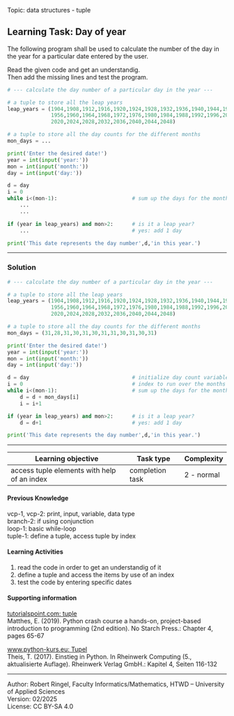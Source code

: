 Topic: data structures - tuple

## Learning Task: Day of year

The following program shall be used to calculate the number of the day in the year for a particular date entered by the user.

Read the given code and get an understandig.  
Then add the missing lines and test the program.

``` python
# --- calculate the day number of a particular day in the year ---

# a tuple to store all the leap years
leap_years = (1904,1908,1912,1916,1920,1924,1928,1932,1936,1940,1944,1948,1952,	
			  1956,1960,1964,1968,1972,1976,1980,1984,1988,1992,1996,2000,2004,2008,2012,2016,	
			  2020,2024,2028,2032,2036,2040,2044,2048)

# a tuple to store all the day counts for the different months
mon_days = ...

print('Enter the desired date!')
year = int(input('year:'))
mon = int(input('month:'))
day = int(input('day:'))

d = day
i = 0
while i<(mon-1):                        # sum up the days for the months
	...
	...

if (year in leap_years) and mon>2:      # is it a leap year?
	...                                 # yes: add 1 day

print('This date represents the day number',d,'in this year.')
```

---------------------------------------

### Solution

``` python
# --- calculate the day number of a particular day in the year ---

# a tuple to store all the leap years
leap_years = (1904,1908,1912,1916,1920,1924,1928,1932,1936,1940,1944,1948,1952,	
			  1956,1960,1964,1968,1972,1976,1980,1984,1988,1992,1996,2000,2004,2008,2012,2016,	
			  2020,2024,2028,2032,2036,2040,2044,2048)

# a tuple to store all the day counts for the different months
mon_days = (31,28,31,30,31,30,31,31,30,31,30,31)

print('Enter the desired date!')
year = int(input('year:'))
mon = int(input('month:'))
day = int(input('day:'))

d = day                                 # initialize day count variable
i = 0                                   # index to run over the months
while i<(mon-1):                        # sum up the days for the months
	d = d + mon_days[i]   
	i = i+1

if (year in leap_years) and mon>2:      # is it a leap year?
	d = d+1                             # yes: add 1 day

print('This date represents the day number',d,'in this year.')
```

---------------------------------------

| **Learning objective**                         | **Task type**   | **Complexity** |
| ---------------------------------------------- | --------------- | -------------- |
| access tuple elements with help of an index    | completion task | 2 - normal     |  

#### Previous Knowledge

vcp-1, vcp-2: print, input, variable, data type  
branch-2: if using conjunction  
loop-1: basic while-loop  
tuple-1: define a tuple, access tuple by index

#### Learning Activities

1) read the code in order to get an understandig of it
2) define a tuple and access the items by use of an index
3) test the code by entering specific dates

#### Supporting information

[tutorialspoint.com: tuple](https://www.tutorialspoint.com/python/python_tuples.htm)  
Matthes, E. (2019). Python crash course a hands-on, project-based introduction to programming (2nd edition). No Starch Press.: Chapter 4, pages 65-67  

[www.python-kurs.eu: Tupel](https://www.python-kurs.eu/python3_sequentielle_datentypen.php)  
Theis, T. (2017). Einstieg in Python. In Rheinwerk Computing (5., aktualisierte Auflage). Rheinwerk Verlag GmbH.:  Kapitel 4, Seiten 116-132

---------------------------------------
Author: Robert Ringel, Faculty Informatics/Mathematics, HTWD – University of Applied Sciences  
Version: 02/2025  
License: CC BY-SA 4.0
